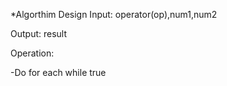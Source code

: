 *Algorthim Design
Input: operator(op),num1,num2

Output: result

Operation:

-Do for each while true

